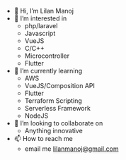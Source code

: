 - 👋 Hi, I’m Lilan Manoj
- 👀 I’m interested in
    - php/laravel
    - Javascript
    - VueJS
    - C/C++
    - Microcontroller
    - Flutter
- 🌱 I’m currently learning
    - AWS
    - VueJS/Composition API
    - Flutter
    - Terraform Scripting
    - Serverless Framework
    - NodeJS
- 💞️ I’m looking to collaborate on
    - Anything innovative
- 📫 How to reach me
    - email me <lilanmanoj@gmail.com>

<!---
lilanmanoj/lilanmanoj is a ✨ special ✨ repository because its `README.md` (this file) appears on your GitHub profile.
You can click the Preview link to take a look at your changes.
--->
